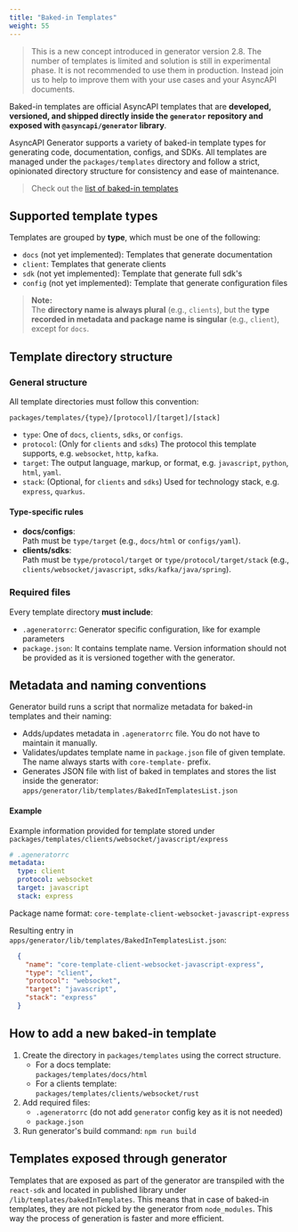 ```yaml
---
title: "Baked-in Templates"
weight: 55
---
```


> This is a new concept introduced in generator version 2.8. The number of templates is limited and solution is still in experimental phase. It is not recommended to use them in production. Instead join us to help to improve them with your use cases and your AsyncAPI documents.

Baked-in templates are official AsyncAPI templates that are **developed, versioned, and shipped directly inside the `generator` repository and exposed with `@asyncapi/generator` library**.

AsyncAPI Generator supports a variety of baked-in template types for generating code, documentation, configs, and SDKs. All templates are managed under the `packages/templates` directory and follow a strict, opinionated directory structure for consistency and ease of maintenance.

> Check out the [list of baked-in templates](https://github.com/asyncapi/generator/blob/master/apps/generator/lib/templates/BakedInTemplatesList.json)

## Supported template types

Templates are grouped by **type**, which must be one of the following:

- `docs` (not yet implemented): Templates that generate documentation
- `client`: Templates that generate clients
- `sdk` (not yet implemented): Template that generate full sdk's
- `config` (not yet implemented): Template that generate configuration files

> **Note:**  
> The **directory name is always plural** (e.g., `clients`), but the **type recorded in metadata and package name is singular** (e.g., `client`), except for `docs`.

## Template directory structure

### General structure

All template directories must follow this convention:
```
packages/templates/{type}/[protocol]/[target]/[stack]
```

- `type`: One of `docs`, `clients`, `sdks`, or `configs`.
- `protocol`: (Only for `clients` and `sdks`) The protocol this template supports, e.g. `websocket`, `http`, `kafka`.
- `target`: The output language, markup, or format, e.g. `javascript`, `python`, `html`, `yaml`.
- `stack`: (Optional, for `clients` and `sdks`) Used for technology stack, e.g. `express`, `quarkus`.

#### Type-specific rules

- **docs/configs**:  
  Path must be `type/target` (e.g., `docs/html` or `configs/yaml`).
- **clients/sdks**:  
  Path must be `type/protocol/target` or `type/protocol/target/stack` (e.g., `clients/websocket/javascript`, `sdks/kafka/java/spring`).

### Required files

Every template directory **must include**:
- `.ageneratorrc`: Generator specific configuration, like for example parameters
- `package.json`: It contains template name. Version information should not be provided as it is versioned together with the generator.

## Metadata and naming conventions

Generator build runs a script that normalize metadata for baked-in templates and their naming:
- Adds/updates metadata in `.ageneratorrc` file. You do not have to maintain it manually.
- Validates/updates template name in `package.json` file of given template. The name always starts with `core-template-` prefix.
- Generates JSON file with list of baked in templates and stores the list inside the generator: `apps/generator/lib/templates/BakedInTemplatesList.json`

#### Example

Example information provided for template stored under `packages/templates/clients/websocket/javascript/express`

```yaml
# .ageneratorrc
metadata:
  type: client
  protocol: websocket
  target: javascript
  stack: express
```

Package name format:  `core-template-client-websocket-javascript-express`

Resulting entry in `apps/generator/lib/templates/BakedInTemplatesList.json`:
```json
  {
    "name": "core-template-client-websocket-javascript-express",
    "type": "client",
    "protocol": "websocket",
    "target": "javascript",
    "stack": "express"
  }
```

## How to add a new baked-in template

1. Create the directory in `packages/templates` using the correct structure.
   - For a docs template:  
     `packages/templates/docs/html`
   - For a clients template:  
     `packages/templates/clients/websocket/rust`
1. Add required files:  
   - `.ageneratorrc` (do not add `generator` config key as it is not needed)
   - `package.json`
1. Run generator's build command: `npm run build`

## Templates exposed through generator

Templates that are exposed as part of the generator are transpiled with the `react-sdk` and located in published library under `/lib/templates/bakedInTemplates`. This means that in case of baked-in templates, they are not picked by the generator from `node_modules`. This way the process of generation is faster and more efficient.